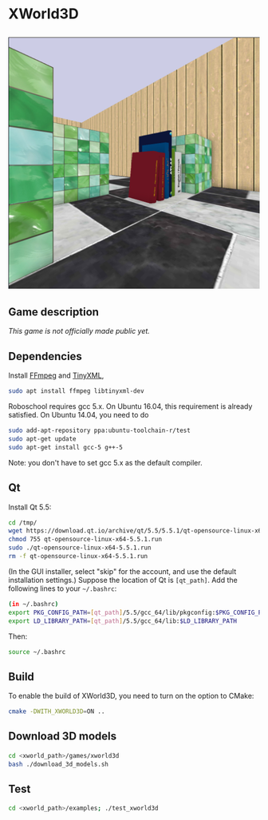 # XWorld3D
## <img src="../../doc/xworld3d.png">

## Game description
*This game is not officially made public yet.*

## Dependencies

Install [FFmpeg](https://www.ffmpeg.org/) and [TinyXML](http://www.grinninglizard.com/tinyxml/),

```bash
sudo apt install ffmpeg libtinyxml-dev
```

Roboschool requires gcc 5.x. On Ubuntu 16.04, this requirement is already satisfied. On Ubuntu 14.04, you need to do
```bash
sudo add-apt-repository ppa:ubuntu-toolchain-r/test
sudo apt-get update
sudo apt-get install gcc-5 g++-5
```
Note: you don't have to set gcc 5.x as the default compiler.

## Qt
Install Qt 5.5:
```bash
cd /tmp/
wget https://download.qt.io/archive/qt/5.5/5.5.1/qt-opensource-linux-x64-5.5.1.run
chmod 755 qt-opensource-linux-x64-5.5.1.run
sudo ./qt-opensource-linux-x64-5.5.1.run
rm -f qt-opensource-linux-x64-5.5.1.run
```
(In the GUI installer, select "skip" for the account, and use the default installation settings.)
Suppose the location of Qt is `[qt_path]`. Add the following lines to your `~/.bashrc`:
```bash
(in ~/.bashrc)
export PKG_CONFIG_PATH=[qt_path]/5.5/gcc_64/lib/pkgconfig:$PKG_CONFIG_PATH
export LD_LIBRARY_PATH=[qt_path]/5.5/gcc_64/lib:$LD_LIBRARY_PATH
```
Then:
```bash
source ~/.bashrc
```

## Build

To enable the build of XWorld3D, you need to turn on the option to CMake:
```bash
cmake -DWITH_XWORLD3D=ON ..
```

## Download 3D models
```bash
cd <xworld_path>/games/xworld3d
bash ./download_3d_models.sh
```

## Test
```bash
cd <xworld_path>/examples; ./test_xworld3d
```
